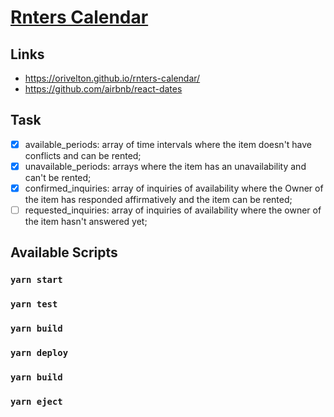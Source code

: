 # [Rnters Calendar](https://orivelton.github.io/rnters-calendar/)

## Links
- https://orivelton.github.io/rnters-calendar/
- https://github.com/airbnb/react-dates

## Task

- [x] available_periods: array of time intervals where the item doesn't have conflicts and can be rented;
- [x] unavailable_periods: arrays where the item has an unavailability and can't be rented;
- [x] confirmed_inquiries: array of inquiries of availability where the Owner of the item has responded affirmatively and the item can be rented;
- [ ] requested_inquiries: array of inquiries of availability where the owner of the item hasn't answered yet;

## Available Scripts

### `yarn start`

### `yarn test`

### `yarn build`

### `yarn deploy`

### `yarn build`

### `yarn eject`
